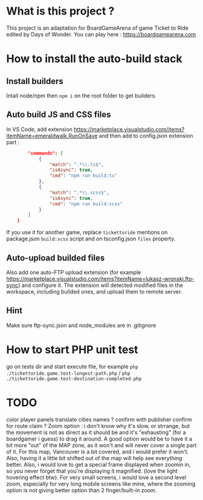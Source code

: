 # What is this project ? 
This project is an adaptation for BoardGameArena of game Ticket to Ride edited by Days of Wonder.
You can play here : https://boardgamearena.com

# How to install the auto-build stack

## Install builders
Intall node/npm then `npm i` on the root folder to get builders.

## Auto build JS and CSS files
In VS Code, add extension https://marketplace.visualstudio.com/items?itemName=emeraldwalk.RunOnSave and then add to config.json extension part :
```json
        "commands": [
            {
                "match": ".*\\.ts$",
                "isAsync": true,
                "cmd": "npm run build:ts"
            },
            {
                "match": ".*\\.scss$",
                "isAsync": true,
                "cmd": "npm run build:scss"
            }
        ]
    }
```
If you use it for another game, replace `tickettoride` mentions on package.json `build:scss` script and on tsconfig.json `files` property.

## Auto-upload builded files
Also add one auto-FTP upload extension (for example https://marketplace.visualstudio.com/items?itemName=lukasz-wronski.ftp-sync) and configure it. The extension will detected modified files in the workspace, including builded ones, and upload them to remote server.

## Hint
Make sure ftp-sync.json and node_modules are in .gitignore

# How to start PHP unit test
go on tests dir and start execute file, for example `php ./tickettoride.game.test-longest-path.php` / `php ./tickettoride.game.test-destination-completed.php`

# TODO
color player panels
translate cities names ? confirm with publisher
confirm for route claim ?
Zoom option : i don't know why it's slow, or strrange, but the movement is not as direct as it should be and it's "exhausting" (for a boardgamer i guess) to drag it around. A good option would be to have it a bit more "out" of the MAP zone, as it won't and will never cover a single part of it. For this map, Vancouver is a bit covered, and i would prefer it won't. Also, having it a little bit shifted out of the map will help see everything better.
Also, i would love to get a special frame displayed when zoomin in, so you never forget that you're displaying it magnified. (love the light hovering effect btw).
For very small screens, i would love a second level zoom, especially for very long mobile screens like mine, where the zooming option is not giving better option than 2 finger/built-in zoom.